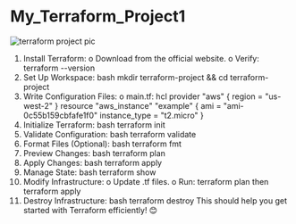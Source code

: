 # My_Terraform_Project1
![terraform project pic](https://github.com/user-attachments/assets/f5b7ab26-7ee5-49ac-9a3e-8ae9c525d6cf)

1.	Install Terraform:
o	Download from the official website.
o	Verify: terraform --version
2.	Set Up Workspace:
bash
mkdir terraform-project && cd terraform-project
3.	Write Configuration Files:
o	main.tf:
hcl
provider "aws" {
  region = "us-west-2"
}
resource "aws_instance" "example" {
  ami           = "ami-0c55b159cbfafe1f0"
  instance_type = "t2.micro"
}
4.	Initialize Terraform:
bash
terraform init
5.	Validate Configuration:
bash
terraform validate
6.	Format Files (Optional):
bash
terraform fmt
7.	Preview Changes:
bash
terraform plan
8.	Apply Changes:
bash
terraform apply
9.	Manage State:
bash
terraform show
10.	Modify Infrastructure:
o	Update .tf files.
o	Run: terraform plan then terraform apply
11.	Destroy Infrastructure:
bash
terraform destroy
This should help you get started with Terraform efficiently! 😊

